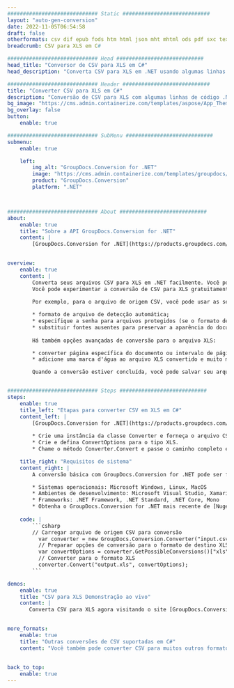 ```yaml
---
############################# Static ############################
layout: "auto-gen-conversion"
date: 2022-11-05T06:54:58
draft: false
otherformats: csv dif epub fods htm html json mht mhtml ods pdf sxc tex tsv xlam xls xlsb xlsm xlsx xlt xltm xltx xml xps
breadcrumb: CSV para XLS em C#

############################# Head ############################
head_title: "Conversor de CSV para XLS em C#"
head_description: "Converta CSV para XLS em .NET usando algumas linhas de código. Use a API de conversão de documentos do GroupDocs para converter mais de 160 formatos de arquivo."

############################# Header ############################
title: "Converter CSV para XLS em C#"
description: "Conversão de CSV para XLS com algumas linhas de código .NET"
bg_image: "https://cms.admin.containerize.com/templates/aspose/App_Themes/V3/images/bg/header1.png"
bg_overlay: false
button:
    enable: true

############################# SubMenu ############################
submenu:
    enable: true

    left:
        img_alt: "GroupDocs.Conversion for .NET"
        image: "https://cms.admin.containerize.com/templates/groupdocs/images/product-logos/90x90-noborder/groupdocs-conversion-net.png"
        product: "GroupDocs.Conversion"
        platform: ".NET"



############################# About ############################
about:
    enable: true
    title: "Sobre a API GroupDocs.Conversion for .NET"
    content: |
        [GroupDocs.Conversion for .NET](https://products.groupdocs.com/conversion/net/) pode ser usado para converter Microsoft Word, Excel, PowerPoint, PDF, Visio e outros formatos. GroupDocs.Conversion é uma API independente que é adequada para sistemas internos e de back-end onde é necessário alto desempenho. Não depende de nenhum software como Microsoft ou Open Office.
    

overview:
    enable: true
    content: |
        Converta seus arquivos CSV para XLS em .NET facilmente. Você pode usar apenas algumas linhas de código C# em qualquer plataforma de sua escolha, como - Windows, Linux, macOS.
        Você pode experimentar a conversão de CSV para XLS gratuitamente e avaliar a qualidade dos resultados da conversão. Juntamente com cenários de conversão de arquivo simples, você pode tentar opções mais avançadas para carregar o arquivo de origem CSV e para salvar o resultado de saída XLS. 
        
        Por exemplo, para o arquivo de origem CSV, você pode usar as seguintes opções de carregamento:

        * formato de arquivo de detecção automática;
        * especifique a senha para arquivos protegidos (se o formato de arquivo suportar);
        * substituir fontes ausentes para preservar a aparência do documento.
        
        Há também opções avançadas de conversão para o arquivo XLS:

        * converter página específica do documento ou intervalo de páginas;
        * adicione uma marca d'água ao arquivo XLS convertido e muito mais.

        Quando a conversão estiver concluída, você pode salvar seu arquivo XLS no caminho do arquivo local ou em qualquer armazenamento de terceiros, como FTP, Amazon S3, Google Drive, Dropbox etc. Observe - para converter CSV para {{ TO}} não há necessidade de nenhum software adicional instalado - como MS Office, Open Office, Adobe Acrobat Reader etc.


############################# Steps ############################
steps:
    enable: true
    title_left: "Etapas para converter CSV em XLS em C#"
    content_left: |
        [GroupDocs.Conversion for .NET](https://products.groupdocs.com/conversion/net/) torna mais fácil para os desenvolvedores converter um arquivo CSV para XLS com algumas linhas de código.
        
        * Crie uma instância da classe Converter e forneça o arquivo CSV com o caminho completo
        * Crie e defina ConvertOptions para o tipo XLS.
        * Chame o método Converter.Convert e passe o caminho completo e o formato (XLS) como parâmetro

    title_right: "Requisitos de sistema"
    content_right: |
        A conversão básica com GroupDocs.Conversion for .NET pode ser feita em apenas algumas etapas simples. Nossas APIs são suportadas em todas as principais plataformas e sistemas operacionais. Antes de executar o código abaixo, certifique-se de ter os seguintes pré-requisitos instalados em seu sistema.

        * Sistemas operacionais: Microsoft Windows, Linux, MacOS
        * Ambientes de desenvolvimento: Microsoft Visual Studio, Xamarin, MonoDevelop
        * Frameworks: .NET Framework, .NET Standard, .NET Core, Mono
        * Obtenha o GroupDocs.Conversion for .NET mais recente de [Nuget](https://www.nuget.org/packages/groupdocs.conversion)
         
    code: |
        ```csharp    
        // Carregar arquivo de origem CSV para conversão
          var converter = new GroupDocs.Conversion.Converter("input.csv");
          // Preparar opções de conversão para o formato de destino XLS
          var convertOptions = converter.GetPossibleConversions()["xls"].ConvertOptions;
          // Converter para o formato XLS
          converter.Convert("output.xls", convertOptions);
        ```

demos:
    enable: true
    title: "CSV para XLS Demonstração ao vivo"
    content: |
       Converta CSV para XLS agora visitando o site [GroupDocs.Conversion App](https://products.groupdocs.app/conversion/family). A demonstração online tem as seguintes vantagens
          

more_formats:
    enable: true
    title: "Outras conversões de CSV suportadas em C#"
    content: "Você também pode converter CSV para muitos outros formatos de arquivo. Por favor, veja a lista abaixo."
       
       
back_to_top:
    enable: true
---
```

